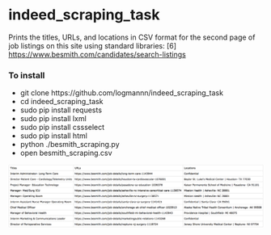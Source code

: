 # indeed_scraping_task
Prints the titles, URLs, and locations in CSV format for the second page of job listings on this site using standard libraries: [6] https://www.besmith.com/candidates/search-listings

<h3>To install</h3>

 <ul>
  <li>git clone https://github.com/logmannn/indeed_scraping_task</li>
  <li>cd indeed_scraping_task</li>
  <li>sudo pip install requests</li>
  <li>sudo pip install lxml</li>
  <li>sudo pip install cssselect</li>
  <li>sudo pip install html</li>
  <li>python ./besmith_scraping.py</li>
  <li>open besmith_scraping.csv</li>
</ul>

<img src="https://raw.githubusercontent.com/logmannn/indeed_scraping_task/master/Screen%20Shot%202018-07-16%20at%2011.15.12%20PM.png" alt="screenshot">
